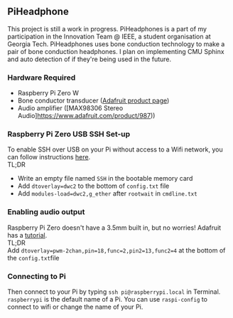 ## PiHeadphone
This project is still a work in progress. PiHeadphones is a part of my participation in the Innovation Team @ IEEE, a student organisation at Georgia Tech.
PiHeadphones uses bone conduction technology to make a pair of bone conduction headphones. I plan on implementing CMU Sphinx and auto detection of if they're being used in the future.

### Hardware Required
* Raspberry Pi Zero W
* Bone conductor transducer ([Adafruit product page](https://www.adafruit.com/product/1674))
* Audio amplifier  ([MAX98306 Stereo Audio]https://www.adafruit.com/product/987))

### Raspberry Pi Zero USB SSH Set-up
To enable SSH over USB on your Pi without access to a Wifi network, you can follow instructions [here](https://desertbot.io/blog/ssh-into-pi-zero-over-usb). <br>
TL;DR <br>
* Write an empty file named `SSH` in the bootable memory card
* Add `dtoverlay=dwc2` to the bottom of `config.txt` file 
* Add `modules-load=dwc2,g_ether` after `rootwait` in `cmdline.txt`

### Enabling audio output
Raspberry Pi Zero doesn't have a 3.5mm built in, but no worries! Adafruit has a [tutorial](https://learn.adafruit.com/adding-basic-audio-ouput-to-raspberry-pi-zero/pi-zero-pwm-audio). <br>
TL;DR <br>
Add `dtoverlay=pwm-2chan,pin=18,func=2,pin2=13,func2=4` at the bottom of the `config.txt`file

### Connecting to Pi
Then connect to your Pi by typing `ssh pi@raspberrypi.local` in Terminal. `raspberrypi` is the default name of a Pi. You can use `raspi-config` to connect to wifi or change the name of your Pi.
